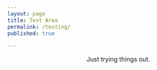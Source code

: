 ```yaml
---
layout: page
title: Test Area
permalink: /testing/
published: true

---
```


<p align="center">
  Just trying things out.
</p>

<p align="center">
<canvas id="game" width="400" height="400"></canvas>
<script src="../assets/scripts/snek.js" type="text/javascript"/></script>
</p>

<!--<body onLoad="face();" align="center">
  <canvas id="canvas" width="600" height="400">Your browser does not support the canvas element.</canvas>
  <script src="../assets/scripts/html5face.js" type="text/javascript"/></script> -->
